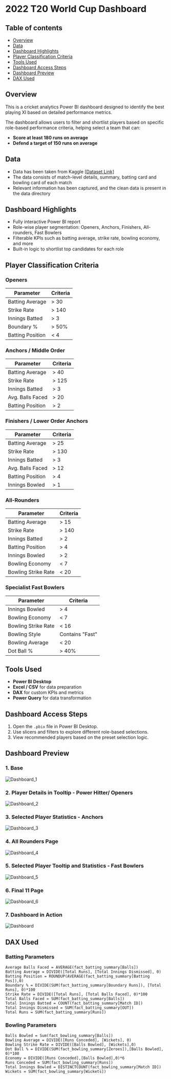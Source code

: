 
#  2022 T20 World Cup Dashboard


## Table of contents 
- [Overview](#overview)
- [Data](#data)
- [Dashboard Highlights](#dashboard-highlights)
- [Player Classification Criteria](#player-classification-criteria)
- [Tools Used](#tools-used)
- [Dashboard Access Steps](#dashboard-access-steps)
- [Dashboard Preview](#dashboard-preview)
- [DAX Used](#dax-used)


##  Overview

This is a cricket analytics Power BI dashboard designed to identify the best playing XI based on detailed performance metrics. 

The dashboard allows users to filter and shortlist players based on specific role-based performance criteria, helping select a team that can:
- **Score at least 180 runs on average**
- **Defend a target of 150 runs on average**


## Data

- Data has been taken from Kaggle [[Dataset Link]](https://www.kaggle.com/datasets/rajsengo/icc-mens-t20-world-cup)
- The data consists of match-level details, summary, batting card and bowling card of each match
- Relevant information has been captured, and the clean data is present in the data directory


##  Dashboard Highlights

- Fully interactive Power BI report
- Role-wise player segmentation: Openers, Anchors, Finishers, All-rounders, Fast Bowlers
- Filterable KPIs such as batting average, strike rate, bowling economy, and more
- Built-in logic to shortlist top candidates for each role

##  Player Classification Criteria

###  Openers
| Parameter         | Criteria |
| --- | --- |
| Batting Average   | > 30     |
| Strike Rate       | > 140    |
| Innings Batted    | > 3      |
| Boundary %        | > 50%    |
| Batting Position  | < 4      |

###  Anchors / Middle Order
| Parameter         | Criteria |
| --- | --- |
| Batting Average   | > 40     |
| Strike Rate       | > 125    |
| Innings Batted    | > 3      |
| Avg. Balls Faced  | > 20     |
| Batting Position  | > 2      |

###  Finishers / Lower Order Anchors
| Parameter         | Criteria |
| --- | --- |
| Batting Average   | > 25     |
| Strike Rate       | > 130    |
| Innings Batted    | > 3      |
| Avg. Balls Faced  | > 12     |
| Batting Position  | > 4      |
| Innings Bowled    | > 1      |

###  All-Rounders
| Parameter           | Criteria |
| --- | --- |
| Batting Average     | > 15     |
| Strike Rate         | > 140    |
| Innings Batted      | > 2      |
| Batting Position    | > 4      |
| Innings Bowled      | > 2      |
| Bowling Economy     | < 7      |
| Bowling Strike Rate | < 20     |

###  Specialist Fast Bowlers
| Parameter           | Criteria        |
| --- | --- |
| Innings Bowled      | > 4             |
| Bowling Economy     | < 7             |
| Bowling Strike Rate | < 16            |
| Bowling Style       | Contains "Fast" |
| Bowling Average     | < 20            |
| Dot Ball %          | > 40%           |



##  Tools Used

- **Power BI Desktop**
- **Excel / CSV** for data preparation
- **DAX** for custom KPIs and metrics
- **Power Query** for data transformation


##  Dashboard Access Steps

1. Open the `.pbix` file in Power BI Desktop.
2. Use slicers and filters to explore different role-based selections.
3. View recommended players based on the preset selection logic.


## Dashboard Preview
### 1. Base

![Dashboard_1](images/Dashboard_1.png)

### 2. Player Details in Tooltip - Power Hitter/ Openers

![Dashboard_2](images/Dashboard_2.png)

### 3. Selected Player Statistics - Anchors

![Dashboard_3](images/Dashboard_3.png)

### 4. All Rounders Page

![Dashboard_4](images/Dashboard_4.png)

### 5. Selected Player Tooltip and Statistics - Fast Bowlers

![Dashboard_5](images/Dashboard_5.png)

### 6. Final 11 Page

![Dashboard_6](images/Dashboard_6.png)

### 7. Dashboard in Action
![Dashboard](images/Dashboard.gif)

## DAX Used

### Batting Parameters

```
Average Balls Faced = AVERAGE(fact_batting_summary[Balls])
Batting Average = DIVIDE([Total Runs], [Total Innings Dismissed], 0)
Batting Position = ROUNDUP(AVERAGE(fact_batting_summary[Batting Pos]),0)
Boundary % = DIVIDE(SUM(fact_batting_summary[Boundary Runs]), [Total Runs], 0)*100
Strike Rate = DIVIDE([Total Runs], [Total Balls Faced], 0)*100
Total Balls Faced = SUM(fact_batting_summary[Balls])
Total Innings Batted = COUNT(fact_batting_summary[Match ID])
Total Innings Dismissed = SUM(fact_batting_summary[OUT])
Total Runs = SUM(fact_batting_summary[Runs])
```

### Bowling Parameters

```
Balls Bowled = Sum(fact_bowling_summary[Balls])
Bowling Average = DIVIDE([Runs Conceded], [Wickets], 0)
Bowling Strike Rate = DIVIDE([Balls Bowled], [Wickets],0)
Dot Ball % = DIVIDE(SUM(fact_bowling_summary[Zeroes]),[Balls Bowled], 0)*100
Economy = DIVIDE([Runs Conceded],[Balls Bowled],0)*6
Runs Conceded = SUM(fact_bowling_summary[Runs])
Total Innings Bowled = DISTINCTCOUNT(fact_bowling_summary[Match ID])
Wickets = SUM(fact_bowling_summary[Wickets])
```
